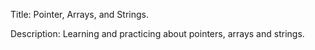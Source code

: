 Title: Pointer, Arrays, and Strings.


Description: Learning and practicing about pointers, arrays and strings.
